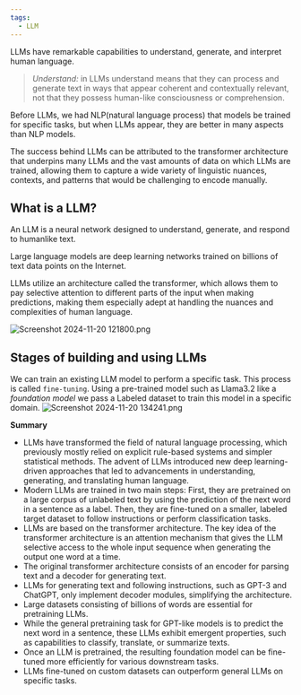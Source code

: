 ```yaml
---
tags:
  - LLM
---
```


LLMs have remarkable capabilities to understand, generate, and interpret human language.

> _Understand:_ in LLMs understand means that they can process and generate text in ways that appear coherent and contextually relevant, not that they possess human-like consciousness or
> comprehension.

Before LLMs, we had NLP(natural language process) that models be trained for specific tasks, but when LLMs appear, they are better in many aspects than NLP models.

The success behind LLMs can be attributed to the transformer architecture that
underpins many LLMs and the vast amounts of data on which LLMs are trained,
allowing them to capture a wide variety of linguistic nuances, contexts, and patterns
that would be challenging to encode manually.

## What is a LLM?

An LLM is a neural network designed to understand, generate, and respond to humanlike text.

Large language models are deep learning networks trained on billions of text data points on the Internet.

LLMs utilize an architecture called the transformer, which allows them to pay selective attention to different parts of the input when making predictions, making them
especially adept at handling the nuances and complexities of human language.

![Screenshot 2024-11-20 121800.png](https://collected-notes.s3.us-west-2.amazonaws.com/uploads/28846/edf1ac1a-c51e-41fb-89d7-6c64ff778a98)

## Stages of building and using LLMs

We can train an existing LLM model to perform a specific task. This process is called `fine-tuning`. Using a pre-trained model such as Llama3.2 like a _foundation model_ we pass a Labeled dataset to train this model in a specific domain.
![Screenshot 2024-11-20 134241.png](https://collected-notes.s3.us-west-2.amazonaws.com/uploads/28846/3918a142-7dbd-4d61-bfbd-12b8f33a1d35)

**Summary**

- LLMs have transformed the field of natural language processing, which previously mostly relied on explicit rule-based systems and simpler statistical methods. The advent of LLMs introduced new deep learning-driven approaches that led to advancements in understanding, generating, and translating human language.
- Modern LLMs are trained in two main steps:
  First, they are pretrained on a large corpus of unlabeled text by using the prediction of the next word in a sentence as a label.
  Then, they are fine-tuned on a smaller, labeled target dataset to follow instructions or perform classification tasks.
- LLMs are based on the transformer architecture. The key idea of the transformer architecture is an attention mechanism that gives the LLM selective access to the whole input sequence when generating the output one word at a time.
- The original transformer architecture consists of an encoder for parsing text and a decoder for generating text.
- LLMs for generating text and following instructions, such as GPT-3 and ChatGPT, only implement decoder modules, simplifying the architecture.
- Large datasets consisting of billions of words are essential for pretraining LLMs.
- While the general pretraining task for GPT-like models is to predict the next word in a sentence, these LLMs exhibit emergent properties, such as capabilities to classify, translate, or summarize texts.
- Once an LLM is pretrained, the resulting foundation model can be fine-tuned more efficiently for various downstream tasks.
- LLMs fine-tuned on custom datasets can outperform general LLMs on specific tasks.

